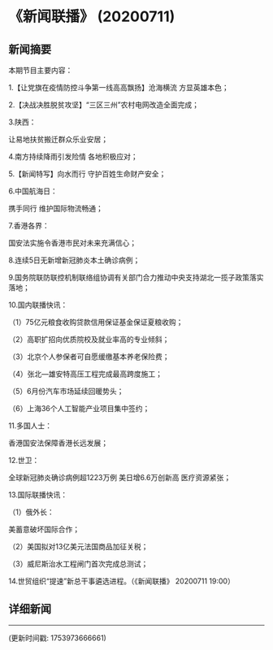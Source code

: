# 《新闻联播》 (20200711)

## 新闻摘要

本期节目主要内容：

1.【让党旗在疫情防控斗争第一线高高飘扬】沧海横流 方显英雄本色；

2.【决战决胜脱贫攻坚】“三区三州”农村电网改造全面完成；

3.陕西：

让易地扶贫搬迁群众乐业安居；

4.南方持续降雨引发险情 各地积极应对；

5.【新闻特写】向水而行 守护百姓生命财产安全；

6.中国航海日：

携手同行 维护国际物流畅通；

7.香港各界：

国安法实施令香港市民对未来充满信心；

8.连续5日无新增新冠肺炎本土确诊病例；

9.国务院联防联控机制联络组协调有关部门合力推动中央支持湖北一揽子政策落实落地；

10.国内联播快讯：

（1）75亿元粮食收购贷款信用保证基金保证夏粮收购；

（2）高职扩招向优质院校及就业率高的专业倾斜；

（3）北京个人参保者可自愿缓缴基本养老保险费；

（4）张北—雄安特高压工程完成最高跨度施工；

（5）6月份汽车市场延续回暖势头；

（6）上海36个人工智能产业项目集中签约；

11.多国人士：

香港国安法保障香港长远发展；

12.世卫：

全球新冠肺炎确诊病例超1223万例 美日增6.6万创新高 医疗资源紧张；

13.国际联播快讯：

（1）俄外长：

美蓄意破坏国际合作；

（2）美国拟对13亿美元法国商品加征关税；

（3）威尼斯治水工程闸门首次完成总测试；

14.世贸组织“提速”新总干事遴选进程。（《新闻联播》 20200711 19:00）

## 详细新闻

---

(更新时间戳: 1753973666661)


